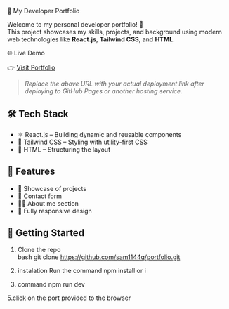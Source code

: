  🚀 My Developer Portfolio

Welcome to my personal developer portfolio! 🎉  
This project showcases my skills, projects, and background using modern web technologies like **React.js**, **Tailwind CSS**, and **HTML**.

 🌐 Live Demo

👉 [Visit Portfolio](https://protfolio-269x.vercel.app/)  
> _Replace the above URL with your actual deployment link after deploying to GitHub Pages or another hosting service._

## 🛠️ Tech Stack

- ⚛️ React.js – Building dynamic and reusable components
- 🎨 Tailwind CSS – Styling with utility-first CSS
- 🧱 HTML – Structuring the layout

## 📂 Features

- 💼 Showcase of projects
- 📧 Contact form
- 🧑‍💻 About me section
- 📱 Fully responsive design

## 🚀 Getting Started

1. Clone the repo  
   bash
   git clone https://github.com/sam1144q/portfolio.git
   
3. instalation
   Run the command npm install or i
   
4. command
   npm run dev
   
5.click on the port provided to the browser

   
